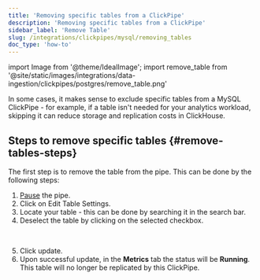```yaml
---
title: 'Removing specific tables from a ClickPipe'
description: 'Removing specific tables from a ClickPipe'
sidebar_label: 'Remove Table'
slug: /integrations/clickpipes/mysql/removing_tables
doc_type: 'how-to'
---
```


import Image from '@theme/IdealImage';
import remove_table from '@site/static/images/integrations/data-ingestion/clickpipes/postgres/remove_table.png'

In some cases, it makes sense to exclude specific tables from a MySQL ClickPipe - for example, if a table isn't needed for your analytics workload, skipping it can reduce storage and replication costs in ClickHouse.

## Steps to remove specific tables {#remove-tables-steps}

The first step is to remove the table from the pipe. This can be done by the following steps:

1. [Pause](./pause_and_resume.md) the pipe.
2. Click on Edit Table Settings.
3. Locate your table - this can be done by searching it in the search bar.
4. Deselect the table by clicking on the selected checkbox.
<br/>

<Image img={remove_table} border size="md"/>

5. Click update.
6. Upon successful update, in the **Metrics** tab the status will be **Running**. This table will no longer be replicated by this ClickPipe.
